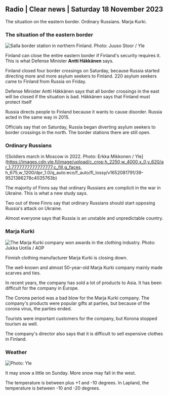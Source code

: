 ## Radio \| Clear news \| Saturday 18 November 2023

The situation on the eastern border. Ordinary Russians. Marja Kurki.

### The situation of the eastern border

![Salla border station in northern Finland. Photo: Juuso Stoor / Yle](https://images.cdn.yle.fi/image/upload/c_crop,h_3033,w_5392,x_0,y_144/ar_1.7777777777777777,c_fill,g_faces,h_675,w_1200/dpr_1.0/q_auto:eco/f_auto/fl_lossy/v1700230392/39-1202451655773834805e)

Finland can close the entire eastern border if Finland's security requires it. This is what Defense Minister **Antti Häkkänen** says.

Finland closed four border crossings on Saturday, because Russia started directing more and more asylum seekers to Finland. 220 asylum seekers came to Finland from Russia on Friday.

Defense Minister Antti Häkkänen says that all border crossings in the east will be closed if the situation is bad. Häkkänen says that Finland must protect itself

Russia directs people to Finland because it wants to cause disorder. Russia acted in the same way in 2015.

Officials say that on Saturday, Russia began diverting asylum seekers to border crossings in the north. The border stations there are still open.

### Ordinary Russians

![Soldiers march in Moscow in 2022. Photo: Erkka Mikkonen / Yle](https://images.cdn.yle.fi/image/upload/c_crop,h_2250,w_4000,x_0,y_620/ar_1.7777777777777777,c_fill,g_faces, h_675,w_1200/dpr_1.0/q_auto:eco/f_auto/fl_lossy/v1652081791/39-9521386278c4035763b)

The majority of Finns say that ordinary Russians are complicit in the war in Ukraine. This is what a new study says.

Two out of three Finns say that ordinary Russians should start opposing Russia's attack on Ukraine.

Almost everyone says that Russia is an unstable and unpredictable country.

### Marja Kurki

![The Marja Kurki company won awards in the clothing industry. Photo: Jukka Uotila / AOP](https://images.cdn.yle.fi/image/upload/c_crop,h_2089,w_3715,x_1,y_0/ar_1.7777777777777777,c_fill,g_faces,h_675,w_1200/dpr_1.0/q_auto:eco/f_auto/fl_lossy/v1700215518/39-120216565573a69289c3)

Finnish clothing manufacturer Marja Kurki is closing down.

The well-known and almost 50-year-old Marja Kurki company mainly made scarves and ties.

In recent years, the company has sold a lot of products to Asia. It has been difficult for the company in Europe.

The Corona period was a bad blow for the Marja Kurki company. The company's products were popular gifts at parties, but because of the corona virus, the parties ended.

Tourists were important customers for the company, but Korona stopped tourism as well.

The company's director also says that it is difficult to sell expensive clothes in Finland.

### Weather

![ Photo: Yle](https://images.cdn.yle.fi/image/upload/c_crop,h_1080,w_1919,x_0,y_0/ar_1.7777777777777777,c_fill,g_faces,h_675,w_1200/dpr_1.0/q_auto:eco/f_auto/fl_lossy/v1700323494/39-12028456558e083321cf)

It may snow a little on Sunday. More snow may fall in the west.

The temperature is between plus +1 and -10 degrees. In Lapland, the temperature is between -10 and -20 degrees.
